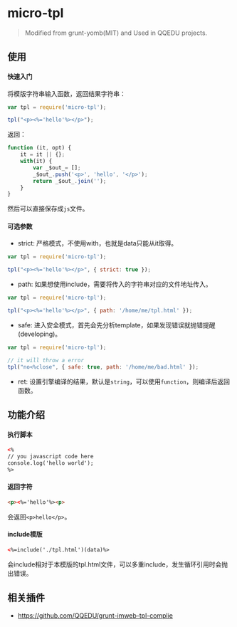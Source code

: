 micro-tpl
=========

> Modified from grunt-yomb(MIT) and Used in QQEDU projects.

使用
---

#### 快速入门

将模版字符串输入函数，返回结果字符串：

```javascript
var tpl = require('micro-tpl');

tpl("<p><%='hello'%></p>");
```

返回：

```javascript
function (it, opt) {
    it = it || {};
    with(it) {
        var _$out_= [];
        _$out_.push('<p>', 'hello', '</p>');
        return _$out_.join('');
    }
}
```

然后可以直接保存成`js`文件。

#### 可选参数

* strict: 严格模式，不使用with，也就是data只能从it取得。

```javascript
var tpl = require('micro-tpl');

tpl("<p><%='hello'%></p>", { strict: true });
```

* path: 如果想使用include，需要将传入的字符串对应的文件地址传入。

```javascript
var tpl = require('micro-tpl');

tpl("<p><%='hello'%></p>", { path: '/home/me/tpl.html' });
```

* safe: 进入安全模式，首先会先分析template，如果发现错误就抛错提醒(developing)。

```javascript
var tpl = require('micro-tpl');

// it will throw a error
tpl("no<%close", { safe: true, path: '/home/me/bad.html' });
```

* ret: 设置引擎编译的结果，默认是`string`，可以使用`function`，则编译后返回函数。

功能介绍
--------

#### 执行脚本

```html
<% 
// you javascript code here
console.log('hello world'); 
%>
```

#### 返回字符

```html
<p><%='hello'%><p>
```
会返回`<p>hello</p>`。

#### include模版

```html
<%=include('./tpl.html')(data)%>
```
会include相对于本模版的tpl.html文件，可以多重include，发生循环引用时会抛出错误。


相关插件
--------

* https://github.com/QQEDU/grunt-imweb-tpl-complie